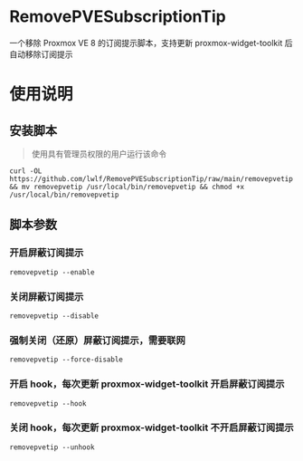 # RemovePVESubscriptionTip
一个移除 Proxmox VE 8 的订阅提示脚本，支持更新 proxmox-widget-toolkit 后自动移除订阅提示

# 使用说明

## 安装脚本

> 使用具有管理员权限的用户运行该命令

```shell
curl -OL https://github.com/lwlf/RemovePVESubscriptionTip/raw/main/removepvetip && mv removepvetip /usr/local/bin/removepvetip && chmod +x /usr/local/bin/removepvetip
```

## 脚本参数

### 开启屏蔽订阅提示

```shell
removepvetip --enable
```

### 关闭屏蔽订阅提示

```shell
removepvetip --disable
```

### 强制关闭（还原）屏蔽订阅提示，需要联网

```shell
removepvetip --force-disable
```

### 开启 hook，每次更新 proxmox-widget-toolkit 开启屏蔽订阅提示

```shell
removepvetip --hook
```

### 关闭 hook，每次更新 proxmox-widget-toolkit 不开启屏蔽订阅提示

```shell
removepvetip --unhook
```
